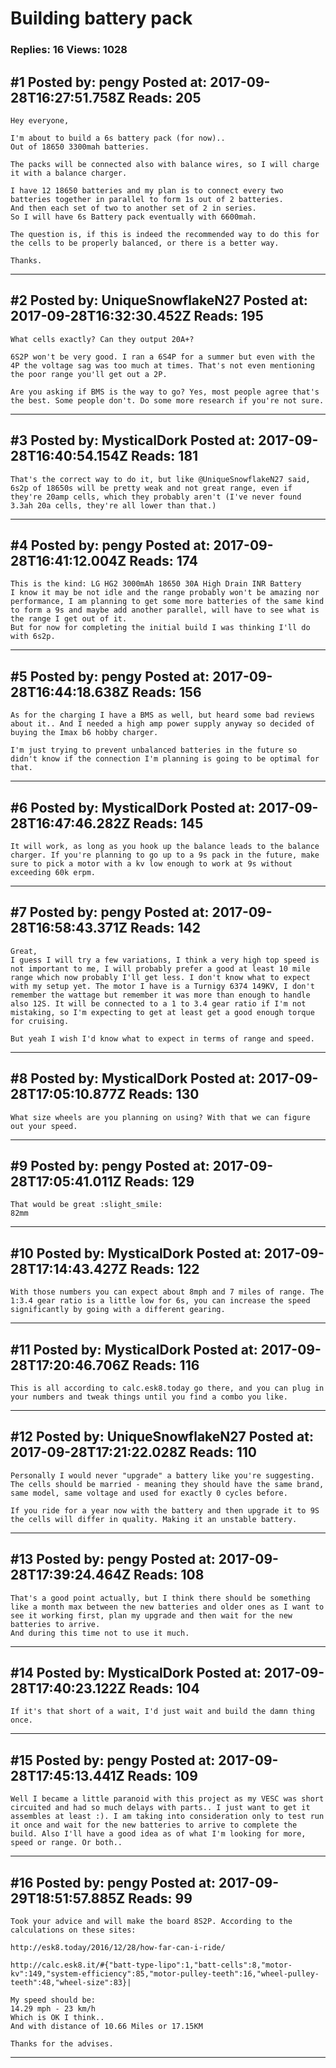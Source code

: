 # Building battery pack

### Replies: 16 Views: 1028

## \#1 Posted by: pengy Posted at: 2017-09-28T16:27:51.758Z Reads: 205

```
Hey everyone,

I'm about to build a 6s battery pack (for now)..
Out of 18650 3300mah batteries.

The packs will be connected also with balance wires, so I will charge it with a balance charger.

I have 12 18650 batteries and my plan is to connect every two batteries together in parallel to form 1s out of 2 batteries.
And then each set of two to another set of 2 in series.
So I will have 6s Battery pack eventually with 6600mah.

The question is, if this is indeed the recommended way to do this for the cells to be properly balanced, or there is a better way.

Thanks.
```

---
## \#2 Posted by: UniqueSnowflakeN27 Posted at: 2017-09-28T16:32:30.452Z Reads: 195

```
What cells exactly? Can they output 20A+?

6S2P won't be very good. I ran a 6S4P for a summer but even with the 4P the voltage sag was too much at times. That's not even mentioning the poor range you'll get out a 2P.

Are you asking if BMS is the way to go? Yes, most people agree that's the best. Some people don't. Do some more research if you're not sure.
```

---
## \#3 Posted by: MysticalDork Posted at: 2017-09-28T16:40:54.154Z Reads: 181

```
That's the correct way to do it, but like @UniqueSnowflakeN27 said, 6s2p of 18650s will be pretty weak and not great range, even if they're 20amp cells, which they probably aren't (I've never found 3.3ah 20a cells, they're all lower than that.)
```

---
## \#4 Posted by: pengy Posted at: 2017-09-28T16:41:12.004Z Reads: 174

```
This is the kind: LG HG2 3000mAh 18650 30A High Drain INR Battery
I know it may be not idle and the range probably won't be amazing nor performance, I am planning to get some more batteries of the same kind to form a 9s and maybe add another parallel, will have to see what is the range I get out of it.
But for now for completing the initial build I was thinking I'll do with 6s2p.
```

---
## \#5 Posted by: pengy Posted at: 2017-09-28T16:44:18.638Z Reads: 156

```
As for the charging I have a BMS as well, but heard some bad reviews about it.. And I needed a high amp power supply anyway so decided of buying the Imax b6 hobby charger.

I'm just trying to prevent unbalanced batteries in the future so didn't know if the connection I'm planning is going to be optimal for that.
```

---
## \#6 Posted by: MysticalDork Posted at: 2017-09-28T16:47:46.282Z Reads: 145

```
It will work, as long as you hook up the balance leads to the balance charger. If you're planning to go up to a 9s pack in the future, make sure to pick a motor with a kv low enough to work at 9s without exceeding 60k erpm.
```

---
## \#7 Posted by: pengy Posted at: 2017-09-28T16:58:43.371Z Reads: 142

```
Great,
I guess I will try a few variations, I think a very high top speed is not important to me, I will probably prefer a good at least 10 mile range which now probably I'll get less. I don't know what to expect with my setup yet. The motor I have is a Turnigy 6374 149KV, I don't remember the wattage but remember it was more than enough to handle also 12S. It will be connected to a 1 to 3.4 gear ratio if I'm not mistaking, so I'm expecting to get at least get a good enough torque for cruising.

But yeah I wish I'd know what to expect in terms of range and speed.
```

---
## \#8 Posted by: MysticalDork Posted at: 2017-09-28T17:05:10.877Z Reads: 130

```
What size wheels are you planning on using? With that we can figure out your speed.
```

---
## \#9 Posted by: pengy Posted at: 2017-09-28T17:05:41.011Z Reads: 129

```
That would be great :slight_smile:
82mm
```

---
## \#10 Posted by: MysticalDork Posted at: 2017-09-28T17:14:43.427Z Reads: 122

```
With those numbers you can expect about 8mph and 7 miles of range. The 1:3.4 gear ratio is a little low for 6s, you can increase the speed significantly by going with a different gearing.
```

---
## \#11 Posted by: MysticalDork Posted at: 2017-09-28T17:20:46.706Z Reads: 116

```
This is all according to calc.esk8.today go there, and you can plug in your numbers and tweak things until you find a combo you like.
```

---
## \#12 Posted by: UniqueSnowflakeN27 Posted at: 2017-09-28T17:21:22.028Z Reads: 110

```
Personally I would never "upgrade" a battery like you're suggesting. The cells should be married - meaning they should have the same brand, same model, same voltage and used for exactly 0 cycles before.

If you ride for a year now with the battery and then upgrade it to 9S the cells will differ in quality. Making it an unstable battery.
```

---
## \#13 Posted by: pengy Posted at: 2017-09-28T17:39:24.464Z Reads: 108

```
That's a good point actually, but I think there should be something like a month max between the new batteries and older ones as I want to see it working first, plan my upgrade and then wait for the new batteries to arrive.
And during this time not to use it much.
```

---
## \#14 Posted by: MysticalDork Posted at: 2017-09-28T17:40:23.122Z Reads: 104

```
If it's that short of a wait, I'd just wait and build the damn thing once.
```

---
## \#15 Posted by: pengy Posted at: 2017-09-28T17:45:13.441Z Reads: 109

```
Well I became a little paranoid with this project as my VESC was short circuited and had so much delays with parts.. I just want to get it assembles at least :). I am taking into consideration only to test run it once and wait for the new batteries to arrive to complete the build. Also I'll have a good idea as of what I'm looking for more, speed or range. Or both..
```

---
## \#16 Posted by: pengy Posted at: 2017-09-29T18:51:57.885Z Reads: 99

```
Took your advice and will make the board 8S2P. According to the calculations on these sites:

http://esk8.today/2016/12/28/how-far-can-i-ride/

http://calc.esk8.it/#{"batt-type-lipo":1,"batt-cells":8,"motor-kv":149,"system-efficiency":85,"motor-pulley-teeth":16,"wheel-pulley-teeth":48,"wheel-size":83}|

My speed should be:
14.29 mph - 23 km/h
Which is OK I think..
And with distance of 10.66 Miles or 17.15KM 

Thanks for the advises.
```

---
